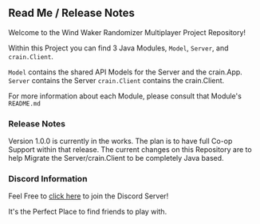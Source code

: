 ## Read Me / Release Notes ##

Welcome to the Wind Waker Randomizer Multiplayer Project Repository!

Within this Project you can find 3 Java Modules, `Model`, `Server`, and `crain.Client`.

`Model` contains the shared API Models for the Server and the crain.App.
`Server` contains the Server
`crain.Client` contains the crain.Client.

For more information about each Module, please consult that Module's `README.md`

### Release Notes ###
Version 1.0.0 is currently in the works. The plan is to have full Co-op
Support within that release. The current changes on this Repository are to help Migrate
the Server/crain.Client to be completely Java based.

### Discord Information ###

Feel Free to [click here](https://discord.gg/44jYHA7zSA) to join the Discord Server!


It's the Perfect Place to find friends to play with.

